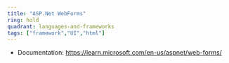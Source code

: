 ```yaml
---
title: "ASP.Net WebForms"
ring: hold
quadrant: languages-and-frameworks
tags: ["framework","UI","html"]
--- 
```


- Documentation: https://learn.microsoft.com/en-us/aspnet/web-forms/
